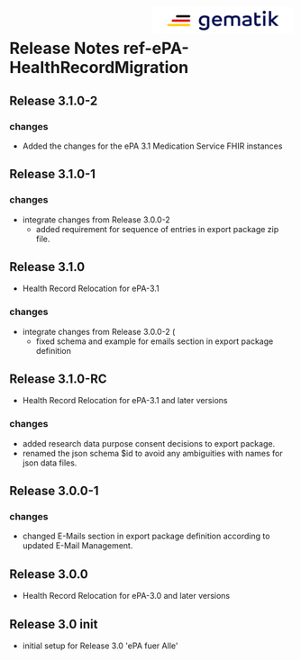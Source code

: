 <img align="right" width="250" height="47" src="images/Gematik_Logo_Flag_With_Background.png"/> <br/>    
 
# Release Notes ref-ePA-HealthRecordMigration
## Release 3.1.0-2
### changes
-  Added the changes for the ePA 3.1 Medication Service FHIR instances  
## Release 3.1.0-1
### changes
- integrate changes from Release 3.0.0-2 
    - added requirement for sequence of entries in export package zip file.
## Release 3.1.0
- Health Record Relocation for ePA-3.1
### changes
- integrate changes from Release 3.0.0-2 (
    - fixed schema and example for emails section in export package definition
## Release 3.1.0-RC
- Health Record Relocation for ePA-3.1 and later versions
### changes
- added research data purpose consent decisions to export package.
- renamed the json schema $id to avoid any ambiguities with names for json data files. 
## Release 3.0.0-1
### changes
- changed E-Mails section in export package definition according to updated E-Mail Management.
## Release 3.0.0
- Health Record Relocation for ePA-3.0 and later versions
## Release 3.0 init
- initial setup for Release 3.0 'ePA fuer Alle'
